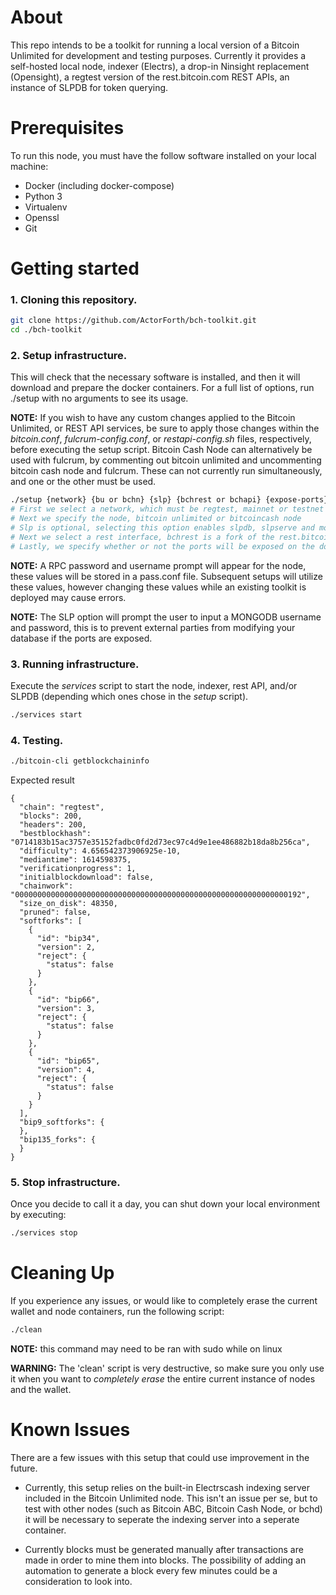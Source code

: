 # About

This repo intends to be a toolkit for running a local version of a Bitcoin Unlimited for development and testing purposes. Currently it provides a self-hosted local node, indexer (Electrs), a drop-in Ninsight replacement (Opensight), a regtest version of the rest.bitcoin.com REST APIs, an instance of SLPDB for token querying.

# Prerequisites

To run this node, you must have the follow software installed on your local machine:

* Docker (including docker-compose)
* Python 3
* Virtualenv
* Openssl
* Git

# Getting started

### 1. Cloning this repository.

```bash
git clone https://github.com/ActorForth/bch-toolkit.git
cd ./bch-toolkit
```

### 2. Setup infrastructure.
This will check that the necessary software is installed, and then it will download and prepare the docker containers. For a full list of options, run ./setup with no arguments to see its usage.

__NOTE:__ If you wish to have any custom changes applied to the Bitcoin Unlimited, or REST API services, be sure to apply those changes within the _bitcoin.conf_, _fulcrum-config.conf_, or _restapi-config.sh_ files, respectively, before executing the setup script. Bitcoin Cash Node can alternatively be used with fulcrum, by commenting out bitcoin unlimited and uncommenting bitcoin cash node and fulcrum. These can not currently run simultaneously, and one or the other must be used.

```bash
./setup {network} {bu or bchn} {slp} {bchrest or bchapi} {expose-ports}
# First we select a network, which must be regtest, mainnet or testnet
# Next we specify the node, bitcoin unlimited or bitcoincash node
# Slp is optional, selecting this option enables slpdb, slpserve and mongodb
# Next we select a rest interface, bchrest is a fork of the rest.bitcoin.com api, while bchapi is a rest utilized with the bch-js library
# Lastly, we specify whether or not the ports will be exposed on the docker containers.
```

__NOTE:__ A RPC password and username prompt will appear for the node, these values will be stored in a pass.conf file. Subsequent setups will utilize these values, however changing these values while an existing toolkit is deployed may cause errors.

__NOTE:__ The SLP option will prompt the user to input a MONGODB username and password, this is to prevent external parties from modifying your database if the ports are exposed.

### 3. Running infrastructure.

Execute the _services_ script to start the node, indexer, rest API, and/or SLPDB (depending which ones chose in the _setup_ script).

```bash
./services start
```

### 4. Testing.

```bash
./bitcoin-cli getblockchaininfo
```
Expected result
```
{
  "chain": "regtest",
  "blocks": 200,
  "headers": 200,
  "bestblockhash": "0714183b15ac3757e35152fadbc0fd2d73ec97c4d9e1ee486882b18da8b256ca",
  "difficulty": 4.656542373906925e-10,
  "mediantime": 1614598375,
  "verificationprogress": 1,
  "initialblockdownload": false,
  "chainwork": "0000000000000000000000000000000000000000000000000000000000000192",
  "size_on_disk": 48350,
  "pruned": false,
  "softforks": [
    {
      "id": "bip34",
      "version": 2,
      "reject": {
        "status": false
      }
    },
    {
      "id": "bip66",
      "version": 3,
      "reject": {
        "status": false
      }
    },
    {
      "id": "bip65",
      "version": 4,
      "reject": {
        "status": false
      }
    }
  ],
  "bip9_softforks": {
  },
  "bip135_forks": {
  }
}
```

### 5. Stop infrastructure.

Once you decide to call it a day, you can shut down your local environment by executing:

```bash
./services stop
```

# Cleaning Up

If you experience any issues, or would like to completely erase the current wallet and node containers, run the following script:

```bash
./clean
```
__NOTE:__ this command may need to be ran with sudo while on linux

__WARNING:__ The 'clean' script is very destructive, so make sure you only use it when you want to _completely erase_ the entire current instance of nodes and the wallet.


# Known Issues

There are a few issues with this setup that could use improvement in the future.

* Currently, this setup relies on the built-in Electrscash indexing server included in the Bitcoin Unlimited node. This isn't an issue per se, but to test with other nodes (such as Bitcoin ABC, Bitcoin Cash Node, or bchd) it will be necessary to seperate the indexing server into a seperate container.

* Currently blocks must be generated manually after transactions are made in order to mine them into blocks. The possibility of adding an automation to generate a block every few minutes could be a consideration to look into.
